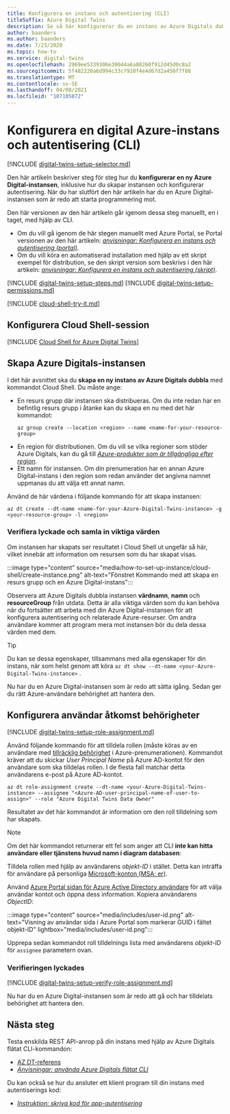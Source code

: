 ```yaml
---
title: Konfigurera en instans och autentisering (CLI)
titleSuffix: Azure Digital Twins
description: Se så här konfigurerar du en instans av Azure Digitals dubbla tjänster med hjälp av CLI
author: baanders
ms.author: baanders
ms.date: 7/23/2020
ms.topic: how-to
ms.service: digital-twins
ms.openlocfilehash: 2969ee5339306e30044a6a80260f912d45d0c8a2
ms.sourcegitcommit: 5f482220a6d994c33c7920f4e4d67d2a450f7f08
ms.translationtype: MT
ms.contentlocale: sv-SE
ms.lasthandoff: 04/08/2021
ms.locfileid: "107105072"
---
```

# <a name="set-up-an-azure-digital-twins-instance-and-authentication-cli"></a>Konfigurera en digital Azure-instans och autentisering (CLI)

[!INCLUDE [digital-twins-setup-selector.md](../../includes/digital-twins-setup-selector.md)]

Den här artikeln beskriver steg för steg hur du **konfigurerar en ny Azure Digital-instansen**, inklusive hur du skapar instansen och konfigurerar autentisering. När du har slutfört den här artikeln har du en Azure Digital-instansen som är redo att starta programmering mot.

Den här versionen av den här artikeln går igenom dessa steg manuellt, en i taget, med hjälp av CLI.
* Om du vill gå igenom de här stegen manuellt med Azure Portal, se Portal versionen av den här artikeln: [*anvisningar: Konfigurera en instans och autentisering (portal)*](how-to-set-up-instance-portal.md).
* Om du vill köra en automatiserad installation med hjälp av ett skript exempel för distribution, se den skript version som beskrivs i den här artikeln: [*anvisningar: Konfigurera en instans och autentisering (skript)*](how-to-set-up-instance-scripted.md).

[!INCLUDE [digital-twins-setup-steps.md](../../includes/digital-twins-setup-steps.md)]
[!INCLUDE [digital-twins-setup-permissions.md](../../includes/digital-twins-setup-permissions.md)]

[!INCLUDE [cloud-shell-try-it.md](../../includes/cloud-shell-try-it.md)]

## <a name="set-up-cloud-shell-session"></a>Konfigurera Cloud Shell-session
[!INCLUDE [Cloud Shell for Azure Digital Twins](../../includes/digital-twins-cloud-shell.md)]

## <a name="create-the-azure-digital-twins-instance"></a>Skapa Azure Digitals-instansen

I det här avsnittet ska du **skapa en ny instans av Azure Digitals dubbla** med kommandot Cloud Shell. Du måste ange:
* En resurs grupp där instansen ska distribueras. Om du inte redan har en befintlig resurs grupp i åtanke kan du skapa en nu med det här kommandot:
    ```azurecli-interactive
    az group create --location <region> --name <name-for-your-resource-group>
    ```
* En region för distributionen. Om du vill se vilka regioner som stöder Azure Digitals, kan du gå till [*Azure-produkter som är tillgängliga efter region*](https://azure.microsoft.com/global-infrastructure/services/?products=digital-twins).
* Ett namn för instansen. Om din prenumeration har en annan Azure Digital-instans i den region som redan använder det angivna namnet uppmanas du att välja ett annat namn.

Använd de här värdena i följande kommando för att skapa instansen:

```azurecli-interactive
az dt create --dt-name <name-for-your-Azure-Digital-Twins-instance> -g <your-resource-group> -l <region>
```

### <a name="verify-success-and-collect-important-values"></a>Verifiera lyckade och samla in viktiga värden

Om instansen har skapats ser resultatet i Cloud Shell ut ungefär så här, vilket innebär att information om resursen som du har skapat visas.

:::image type="content" source="media/how-to-set-up-instance/cloud-shell/create-instance.png" alt-text="Fönstret Kommando med att skapa en resurs grupp och en Azure Digital-instans":::

Observera att Azure Digitals dubbla instansen **värdnamn**, **namn** och **resourceGroup** från utdata. Detta är alla viktiga värden som du kan behöva när du fortsätter att arbeta med din Azure Digital-instansen för att konfigurera autentisering och relaterade Azure-resurser. Om andra användare kommer att program mera mot instansen bör du dela dessa värden med dem.

> [!TIP]
> Du kan se dessa egenskaper, tillsammans med alla egenskaper för din instans, när som helst genom att köra `az dt show --dt-name <your-Azure-Digital-Twins-instance>` .

Nu har du en Azure Digital-instansen som är redo att sätta igång. Sedan ger du rätt Azure-användare behörighet att hantera den.

## <a name="set-up-user-access-permissions"></a>Konfigurera användar åtkomst behörigheter

[!INCLUDE [digital-twins-setup-role-assignment.md](../../includes/digital-twins-setup-role-assignment.md)]

Använd följande kommando för att tilldela rollen (måste köras av en användare med [tillräcklig behörighet](#prerequisites-permission-requirements) i Azure-prenumerationen). Kommandot kräver att du skickar *User Principal Name* på Azure AD-kontot för den användare som ska tilldelas rollen. I de flesta fall matchar detta användarens e-post på Azure AD-kontot.

```azurecli-interactive
az dt role-assignment create --dt-name <your-Azure-Digital-Twins-instance> --assignee "<Azure-AD-user-principal-name-of-user-to-assign>" --role "Azure Digital Twins Data Owner"
```

Resultatet av det här kommandot är information om den roll tilldelning som har skapats.

> [!NOTE]
> Om det här kommandot returnerar ett fel som anger att CLI **inte kan hitta användare eller tjänstens huvud namn i diagram databasen**:
>
> Tilldela rollen med hjälp av användarens *objekt-ID* i stället. Detta kan inträffa för användare på personliga [Microsoft-konton (MSA: er)](https://account.microsoft.com/account). 
>
> Använd [Azure Portal sidan för Azure Active Directory användare](https://portal.azure.com/#blade/Microsoft_AAD_IAM/UsersManagementMenuBlade/AllUsers) för att välja användar kontot och öppna dess information. Kopiera användarens *ObjectID*:
>
> :::image type="content" source="media/includes/user-id.png" alt-text="Visning av användar sida i Azure Portal som markerar GUID i fältet objekt-ID" lightbox="media/includes/user-id.png":::
>
> Upprepa sedan kommandot roll tilldelnings lista med användarens *objekt-ID* för `assignee` parametern ovan.

### <a name="verify-success"></a>Verifieringen lyckades

[!INCLUDE [digital-twins-setup-verify-role-assignment.md](../../includes/digital-twins-setup-verify-role-assignment.md)]

Nu har du en Azure Digital-instansen som är redo att gå och har tilldelats behörighet att hantera den.

## <a name="next-steps"></a>Nästa steg

Testa enskilda REST API-anrop på din instans med hjälp av Azure Digitals flätat CLI-kommandon: 
* [AZ DT-referens](/cli/azure/dt)
* [*Anvisningar: använda Azure Digitals flätat CLI*](how-to-use-cli.md)

Du kan också se hur du ansluter ett klient program till din instans med autentiserings kod:
* [*Instruktion: skriva kod för app-autentisering*](how-to-authenticate-client.md)